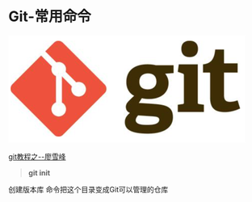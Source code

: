 # Git-常用命令

![git](git.png)

[git教程之--廖雪峰](http://www.liaoxuefeng.com/wiki/0013739516305929606dd18361248578c67b8067c8c017b000/0013743256916071d599b3aed534aaab22a0db6c4e07fd0000)
>**git init**

创建版本库
命令把这个目录变成Git可以管理的仓库

>
